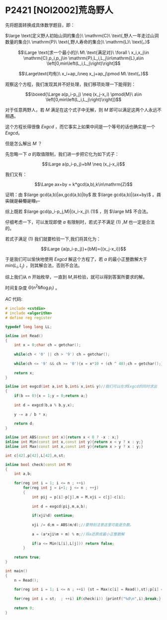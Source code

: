 # P2421 [NOI2002]荒岛野人



先将题面转换成具体数学题目，即：

 $\large \text{定义野人初始山洞的集合}\ \mathrm{C}\ \text{,野人一年走过山洞数量的集合}\ \mathrm{P}\ \text{,野人寿命的集合}\ \mathrm{L}\ \text{。}$

$$\Large \text{求一个最小的}\ M\ \text{满足对}\ \forall \ x_i,x_j\in \mathrm{C},p_i,p_j\in \mathrm{P},L_i,L_j\in\mathrm{L},a\in \left[0,min\left(L_i,L_j\right)\right]$$

$$\Large\text{均有}\  x_i+ap_i\neq x_j+ap_j\pmod M\ \text{。}$$

观察这个方程，我们发现其并不好处理，我们移项处理一下能得到：

$$\boxed{\Large a(p_i-p_j) \neq (x_j-x_i) \pmod{M}\ a\in \left[0,min\left(L_i,L_j\right)\right]}$$

对于任意两野人，若 $M$ 满足在这个式子中无解，则 $M$ 即可以满足这两个人永远不相遇。

这个方程长得很像 $Exgcd$ ，而它事实上如果中间是一个等号的话也确实是一个 $Exgcd$。

但是怎么解出 $M$ ？

先忽略一下 $a$ 的取值限制，我们进一步把它化为如下式子：

$$\Large a(p_i-p_j)+bM \neq (x_j-x_i)$$

我们又有：

$$\Large ax+by = k*gcd(a,b),k\in\mathrm{Z}$$

证明：由 $\large gcd(a,b)|ax,gcd(a,b)|by$  故 $\large gcd(a,b)|(ax+by)$ 。~~其实就是裴蜀定理。~~

综上既若 $\large gcd(p_i-p_j,M)|(x_i-x_j)\ (1)$ ，则 $\large M$ 不合法。

仔细考虑一下，可以发现即使 $a$ 有限制时，若式子不满足 $(1)$ ,$M$ 也一定是合法的。

若式子满足 $(1)$ 我们就要检验一下,我们将其化为：

$$\Large {a(p_i-p_j)}+{bM}={(x_j-x_i)}$$

于是我们可以愉快地使用 $Exgcd$ 解这个方程了，若 $a$ 的最小正整数解大于 $min\left(L_i,L_j\right)$ ，则其解合法，否则不合法。

综上我们从 $n$ 开始枚举，一直到 $M$,并检验，就可以得到答案所要求的解。

时间复杂度 $\Theta(n^2M\log{p_i})$ 。

$AC$ 代码:

~~~c++
# include <cstdio>
# include <algorithm>
# define reg register

typedef long long LL;

inline int Read()
{
	int x = 0;char ch = getchar();
	
	while(ch < '0' || ch > '9') ch = getchar();
	
	while(ch <= '9' && ch >= '0'){x = x*10 + (ch ^ 48);ch = getchar();}
	
	return x;
}

inline int exgcd(int a,int b,int& x,int& y)//我们可以在求Exgcd的同时求出
{
	if(b == 0){x = 1;y = 0;return a;}
	
	int d = exgcd(b,a % b,y,x);
	
	y -= a / b * x;
	
	return d;
}

inline int ABS(const int x){return x < 0 ? -x : x;}
inline int Min(const int x,const int y){return x < y ? x : y;}
inline int Max(const int x,const int y){return x > y ? x : y;}

int c[42],p[42],L[42],n,st;

inline bool check(const int M)
{
	int a,b;
	
	for(reg int i = 1; i <= n ; ++i)
		for(reg int j = i+1; j <= n ; ++j)
		{
			int pij = p[i]-p[j],m = M,xji = c[j]-c[i];
			
			int d = exgcd(pij,m,a,b);
			
			if(xji%d) continue;
			
			xji /= d;m = ABS(m/d);//要特别注意这里可能是负数。 
			
			a = (a*xji%m + m) % m;//将a还原成最小正整数解
			
			if(a <= Min(L[i],L[j])) return false;
		}
		
	return true;
}

int main()
{
	n = Read();
	
	for(reg int i = 1; i <= n ; ++i) {st = Max(c[i] = Read(),st);p[i] = Read();L[i] = Read();}
	
	for(reg int i = st;  ; ++i) if(check(i)) {printf("%d\n",i);break;}
	
	return 0;
}
~~~





